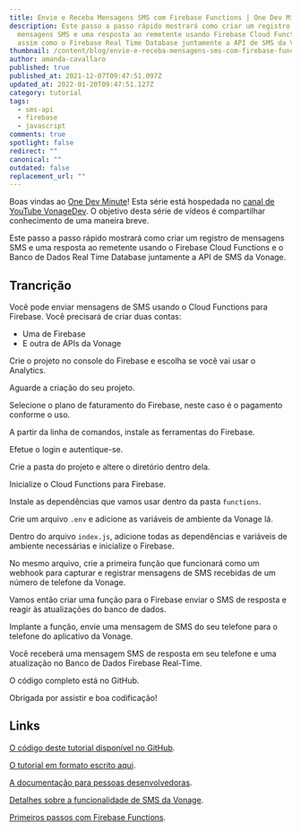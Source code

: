 ```yaml
---
title: Envie e Receba Mensagens SMS com Firebase Functions | One Dev Minute
description: Este passo a passo rápido mostrará como criar um registro de
  mensagens SMS e uma resposta ao remetente usando Firebase Cloud Functions
  assim como o Firebase Real Time Database juntamente a API de SMS da Vonage.
thumbnail: /content/blog/envie-e-receba-mensagens-sms-com-firebase-functions-one-dev-minute/mqdefault.jpg
author: amanda-cavallaro
published: true
published_at: 2021-12-07T09:47:51.097Z
updated_at: 2022-01-20T09:47:51.127Z
category: tutorial
tags:
  - sms-api
  - firebase
  - javascript
comments: true
spotlight: false
redirect: ""
canonical: ""
outdated: false
replacement_url: ""
---
```

Boas vindas ao [One Dev Minute](https://www.youtube.com/playlist?list=PLWYngsniPr_mwb65DDl3Kr6xeh6l7_pVY)! Esta série está hospedada no [canal de YouTube VonageDev](https://www.youtube.com/vonagedev). O objetivo desta série de vídeos é compartilhar conhecimento de uma maneira breve.

Este passo a passo rápido mostrará como criar um registro de mensagens SMS e uma resposta ao remetente usando o Firebase Cloud Functions e o Banco de Dados Real Time Database juntamente a API de SMS da Vonage.

<youtube id="v2sh3KHyKXc"></youtube>

## Trancrição

Você pode enviar mensagens de SMS usando o Cloud Functions para Firebase. Você precisará de criar duas contas:

* Uma de Firebase
* E outra de APIs da Vonage

Crie o projeto no console do Firebase e escolha se você vai usar o Analytics.

Aguarde a criação do seu projeto.

Selecione o plano de faturamento do Firebase, neste caso é o pagamento conforme o uso.

A partir da linha de comandos, instale as ferramentas do Firebase.

Efetue o login e autentique-se.

Crie a pasta do projeto e altere o diretório dentro dela.

Inicialize o Cloud Functions para Firebase.

Instale as dependências que vamos usar dentro da pasta `functions`.

Crie um arquivo `.env` e adicione as variáveis de ambiente da Vonage lá.

Dentro do arquivo `index.js`, adicione todas as dependências e variáveis de ambiente necessárias e inicialize o Firebase.

No mesmo arquivo, crie a primeira função que funcionará como um webhook para capturar e registrar mensagens de SMS recebidas de um número de telefone da Vonage.

Vamos então criar uma função para o Firebase enviar o SMS de resposta e reagir às atualizações do banco de dados.

Implante a função, envie uma mensagem de SMS do seu telefone para o telefone do aplicativo da  Vonage.

Você receberá uma mensagem SMS de resposta em seu telefone e uma atualização no Banco de Dados Firebase Real-Time.

O código completo está no GitHub.

Obrigada por assistir e boa codificação!

## Links

[O código deste tutorial disponível no GitHub](https://www.youtube.com/redirect?event=video_description&redir_token=QUFFLUhqazJ0UDFleGVwSnBfQU1ORTRLYkhDM0xrbkpZQXxBQ3Jtc0trcjJnY0E4QjRybFUwVk5GRWJQSVhMcnJERC1MbHQyWEpqaHNLSklyWjRiMFdZYmt2RzlaVVQ5UWRMYnVDa1V6SE1RcG5jTm5RSl9MbkRWNlhYZkRsYUtkc2JDXzZBM3p4NXRzNkZnTHp0LVMxbEdNUQ&q=https%3A%2F%2Fgithub.com%2Fnexmo-community%2Ffirebase-functions-sms-example).

[O tutorial em formato escrito aqui](https://www.youtube.com/redirect?event=video_description&redir_token=QUFFLUhqbUttd1Q0OHBsYU9fWlZyaHZlZ2JhN25FVE1LQXxBQ3Jtc0tsbFNxSVV1Q3ZtNzRUSkU4QUJwYVhHaENZZkJNYXZoemx0YkVjOUpWMmhMcXluRjBYVU4wNVcwdGU5SWFjU0FDUXRCUW1VNEd6U1ZjNTd5ZHl0V20xTW5fSUZfUXBzNldYUDltMlprOEhZRDBpMFMxMA&q=https%3A%2F%2Flearn.vonage.com%2Fblog%2F2020%2F01%2F24%2Fsend-and-receive-sms-messages-with-firebase-functions-dr%2F).

[A documentação para pessoas desenvolvedoras](https://www.youtube.com/redirect?event=video_description&redir_token=QUFFLUhqbkdBRVRBMDZsY05fYTJJeE14UmxsMFFGUWJGQXxBQ3Jtc0trY21SMGtEaGRsaVBKUmdpMkxDMlh6NWFrU2JtNjRNcHlGM200bGoyaVRiOGFnN2lYOUFFNnY3V1hZaVFaMWlEamtFOGU0eDdtWmxEVnlJLWlzWFptT3NJM2RpZFQtclg2Z09zVUpHcmZUXzM1T3BOTQ&q=https%3A%2F%2Fdeveloper.vonage.com).

[Detalhes sobre a funcionalidade de SMS da Vonage](https://www.youtube.com/redirect?event=video_description&redir_token=QUFFLUhqa3VKcWlvTTJqXzRTODh6SEdoNUlvdmJuMHo1d3xBQ3Jtc0tub3hvYlFpbnhQVktXdWZFcENEVHNlbFNfUmFZenNOVUFoTmUwWHBwekxrSDBLWW1LZDg5UFBnZ2t4UWpBaFlFazBIcDF2bjRLc1c1ZGVNRUhKblFFRmZDLTQtQXIxMnBVQ1RKR1dGTG5xd0dPRzdqZw&q=https%3A%2F%2Fdeveloper.vonage.com%2Fmessaging%2Fsms%2Foverview).

[Primeiros passos com Firebase Functions](https://www.youtube.com/redirect?event=video_description&redir_token=QUFFLUhqbUdadHRpUm4zZkNSSkdmQnMzUUEzdTFxR2ZPd3xBQ3Jtc0trSTc4S0tUbmNGVEFxaHk3Zk5CbmE5c3pQMzgzczd0QUF0M3Y3aTMzWFhiVlhHTkdDa3I3aUFxNGZqN05SZ09TUG1wcFd6UW1FRkl0THFJbWFBRHBTbXg5c1lwbG4zSjZzRXdGS0dGR2l3dHQ2LUQ0NA&q=https%3A%2F%2Ffirebase.google.com%2Fdocs%2Ffunctions%2Fget-started).